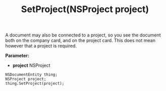 ﻿---
uid: crmscript_ref_NSDocumentEntity_SetProject
title: SetProject(NSProject project)
intellisense: NSDocumentEntity.SetProject
keywords: NSDocumentEntity, GetProject
so.topic: reference
---

A document may also be connected to a project, so you see the document both on the company card, and on the project card. This does not mean however that a project is required.

**Parameter:** 
 - **project** NSProject

```crmscript
NSDocumentEntity thing;
NSProject project;
thing.SetProject(project);
```

